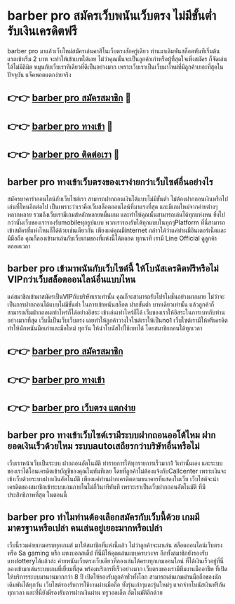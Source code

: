 # barber pro สมัครเว็บพนันเว็บตรง ไม่มีขั้นต่ำ รับเงินเครดิตฟรี

barber pro มาแล้วเว็บใหม่สมัครเล่นคาสิโนเว็บตรงสักครู่เดียว ท่านมาเดิมพันสล็อตทันทีเริ่มต้นแรกเข้าเริ่ม 2 บาท จะทำให้เข้าเบทได้เลย ไม่ว่าคุณนั้นจะเป็นลูกค้าเก่าหรือผู้ที่สุดใจเพิ่งสมัคร ก็จัดเล่นได้ไม่มีลิมิต หมุนกับเว็บเราทีเดียวที่ดีเป็นอย่างมาก เพราะเว็บเราเป็นเว็บมาใหม่ที่มีลูกค้าเยอะที่สุดในปัจจุบัน แจ็คพอตแตกง่ายจริง

## 👉👉 [barber pro สมัครสมาชิก](https://bit.ly/3Ckzg5n) 🎰
## 👉👉 [barber pro ทางเข้า](https://bit.ly/3Ckzg5n) 🎰
## 👉👉 [barber pro ติดต่อเรา](https://bit.ly/3Ckzg5n) 🎰

## barber pro ทางเข้าเว็บตรงของเราง่ายกว่าเว็บไซต์อื่นอย่างไร
สมัครบาคาร่าออนไลน์กับเว็บไซต์เรา สามารถฝากถอนเงินได้แบบไม่มีขั้นต่ำ ไม่ต้องฝากถอนเงินหรือไปเล่นที่ไหนอีกต่อไป เป็นเพราะว่าเราคือเว็บสล็อตออนไลน์ที่มาแรงที่สุด และมีเกมใหม่จากค่ายต่างๆหลากหลาย รวมถึงเว็บเรามีเกมส์หลักหลายหมื่นเกม และทำให้คุณนั้นสามารถเล่นได้ทุกแห่งหน ยิ่งไปกว่านั้นเว็บของเรารองรับmobileทุกรูปแบบ พวกเรารองรับได้ทุกแบบในทุกๆPlatform ที่นี่สามารถเข้าสมัครที่แห่งไหนก็ได้ด้วยเช่นเดียวกัน เพียงแค่คุณมีinternet กล่าวได้ว่าแค่ท่านมีอินเตอร์เน็ตและมีมือถือ คุณก็ลองเข้ามาเล่นกับเว็บเกมของที่แห่งนี้ได้ตลอด ทุกนาที เรามี Line Official ดูลูกค้า ตลอดเวลา

## barber pro เข้ามาพนันกับเว็บไซต์นี้ ให้โบนัสเครดิตฟรีหรือไม่ VIPกว่าเว็บสล็อตออนไลน์อื่นแบบไหน
แค่สมาชิกเข้ามาสมัครเป็นVIPกับบริษัทเราเท่านั้น คุณก็จะสามารถรับโปรโมชั่นอย่างมากมาย ไม่ว่าจะเป็นการฝากถอนได้แบบไม่มีขั้นต่ำ ในการเข้าพนันสล็อต ฝากขั้นต่ำ บาทเดียวเท่านั้น แล้วลูกค้าก็สามารถเริ่มฝากถอนเท่าไหร่ก็ได้อย่างอิสระ เข้าเล่นเท่าไหร่ก็ได้ เว็บของเราให้อิสระในการเบทกับท่านอย่างมากที่สุด เว็บนี้เป็นเว็บเว็บตรง เลยทำให้ลูกค้าวางใจไซต์เราให้เป็นno1 เว็บไซต์เรามีให้ฟรีเครดิต ทำให้นักพนันมือเก่าและมือใหม่ ทุกวัน ให้นำโบนัสไปใช้เบทได้ โดยสมาชิกถอนได้ทุกเวลา

## 👉👉 [barber pro สมัครสมาชิก](https://bit.ly/3Ckzg5n)
## 👉👉 [barber pro ทางเข้า](https://bit.ly/3Ckzg5n)
## 👉👉 [barber pro เว็บตรง แตกง่าย](https://bit.ly/3Ckzg5n)

## barber pro ทางเข้าเว็บไซต์เรามีระบบฝากถอนออโต้ไหม ฝากยอดเงินเร็วด้วยไหม ระบบautoเสถียรกว่าบริษัทอื่นหรือไม่
เว็บเราหน้าเว็บเป็นระบบ ฝากถอนอัตโนมัติ ทำรายการให้ทุกรายการเร็วมาก1 วิเท่านั้นเอง และระบบของเราได้โอนเครดิตเข้าบัญชีของคุณในทันทีเลย โดยที่ลูกค้าไม่ต้องแจ้งกับCallcenter เพราะเงินจะเข้าเว็บด้วยระบบฝากเงินอัตโนมัติ เพียงแค่ท่านฝากเครดิตตามธนาคารที่แสดงในเว็บ เว็บไซต์จะนำเครดิตของสมาชิกเข้าระบบเกมภายในไม่กี่วินาทีทันที เพราะเราเป็นเว็บฝากถอนอัตโนมัติ ที่มีประสิทธิภาพที่สุด ในตอนนี้

## barber pro ทำไมท่านต้องเลือกสมัครกับเว็บนี้ด้วย เกมมีมาตรฐานหรือเปล่า คนเล่นอยู่เยอะมากหรือเปล่า
เว็บนี้รวมค่ายเกมครบทุกเกมส์ มาให้สมาชิกที่แห่งนี้แล้ว ไม่ว่าลูกค้าจะมาเล่น สล็อตออนไลน์เว็บตรง หรือ Sa gaming หรือ แทงบอลสเต็ป ที่นี่มีให้คุณเล่นแบบครบวงจร อีกทั้งสมาชิกยังรองรับแทงlotteryได้แล้วล่ะ ค่ายพนันเว็บตรงเว็บเดียวที่ลองเล่นได้ครบทุกเกมออนไลน์ ที่ได้เงินเร็วอยู่ที่นี่ ลองเข้ามาเล่นระบบเกมที่เยี่ยมที่สุด พร้อมบริการที่เร็วอย่างมาก เว็บตรงของเรามีทีมงานมืออาชีพ ที่เปิดให้บริการระบบมานานมากกว่า 8 ปี เปิดให้รองรับลูกค้าทั่วทั้งโลก สามารถเล่นเกมผ่านมือถือของนักเดิมพันได้ทุกวัน เว็บไซต์รองรับการใช้งานผ่านมือถือ ทั้งรุ่นเก่าๆและรุ่นใหม่ๆ แจกจ่ายโบนัสเงินฟรีกันทุกเวลา และที่นี่ยังมีรองรับการฝากเงินผ่าน ทรูวอลเล็ต อัตโนมัติอีกด้วย

